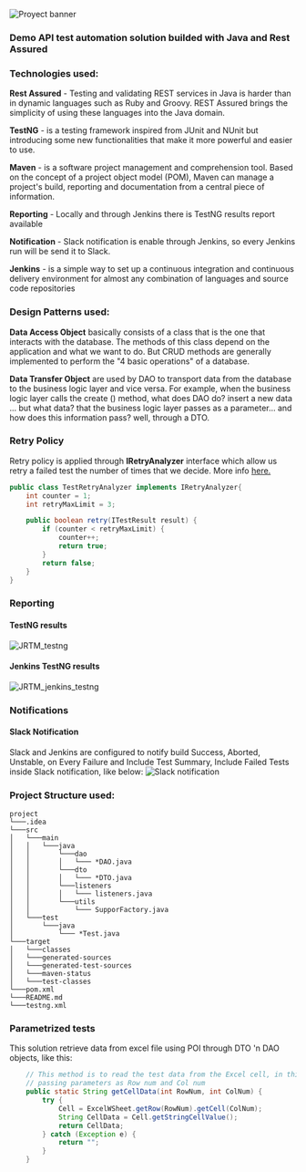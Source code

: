 ![Proyect banner](https://i.imgur.com/CZK02VJ.png)
### Demo API test automation solution builded with Java and Rest Assured

### Technologies used:

**Rest Assured** - Testing and validating REST services in Java is harder than in dynamic languages such as Ruby and Groovy. REST Assured brings the simplicity of using these languages into the Java domain.

**TestNG** - is a testing framework inspired from JUnit and NUnit but introducing some new functionalities that make it more powerful and easier to use.

**Maven** - is a software project management and comprehension tool. Based on the concept of a project object model (POM), Maven can manage a project's build, reporting and documentation from a central piece of information.

**Reporting** - Locally and through Jenkins there is TestNG results report available

**Notification** - Slack notification is enable through Jenkins, so every Jenkins run will be send it to Slack.

**Jenkins** - is a simple way to set up a continuous integration and continuous delivery environment for almost any combination of languages and source code repositories

### Design Patterns used:

**Data Access Object** basically consists of a class that is the one that interacts with the database. The methods of this class depend on the application and what we want to do. But CRUD methods are generally implemented to perform the "4 basic operations" of a database.

**Data Transfer Object** are used by DAO to transport data from the database to the business logic layer and vice versa. For example, when the business logic layer calls the create () method, what does DAO do? insert a new data ... but what data? that the business logic layer passes as a parameter… and how does this information pass? well, through a DTO.

### Retry Policy

Retry policy is applied through **IRetryAnalyzer** interface which allow us retry a failed test the number of times that we decide. More info [here.](https://static.javadoc.io/org.testng/testng/6.11/org/testng/IRetryAnalyzer.html)

```Java
public class TestRetryAnalyzer implements IRetryAnalyzer{
    int counter = 1;
    int retryMaxLimit = 3;

    public boolean retry(ITestResult result) {
        if (counter < retryMaxLimit) {
            counter++;
            return true;
        }
        return false;
    }
}
```

### Reporting

#### TestNG results
![JRTM_testng](https://i.imgur.com/EYOHMGL.png)

#### Jenkins TestNG results
![JRTM_jenkins_testng](https://i.imgur.com/gqofqCA.png)

### Notifications

#### Slack Notification
Slack and Jenkins are configured to notify build Success, Aborted, Unstable, on Every Failure and Include Test Summary, Include Failed Tests inside Slack notification, like below:
![Slack notification](https://i.imgur.com/jfRGfzW.png)

### Project Structure used:

```
project
└───.idea
└───src
│   └───main
│   │   └───java
│   │       └───dao
│   │       │   └─── *DAO.java
│   │       └───dto
│   │       │   └─── *DTO.java
│   │       └───listeners
│   │       │   └─── listeners.java
│   │       └───utils
│   │           └─── SupporFactory.java
│   └───test
│       └───java
│           └─── *Test.java
└───target
│   └───classes  
│   └───generated-sources
│   └───generated-test-sources
│   └───maven-status
│   └───test-classes
└───pom.xml
└───README.md
└───testng.xml

```

### Parametrized tests

This solution retrieve data from excel file using POI through DTO 'n DAO objects, like this:
```java
    // This method is to read the test data from the Excel cell, in this we are
    // passing parameters as Row num and Col num
    public static String getCellData(int RowNum, int ColNum) {
        try {
            Cell = ExcelWSheet.getRow(RowNum).getCell(ColNum);
            String CellData = Cell.getStringCellValue();
            return CellData;
        } catch (Exception e) {
            return "";
        }
    }
```